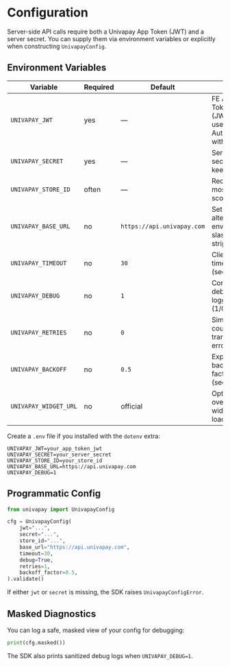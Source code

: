 # Configuration

Server-side API calls require both a Univapay App Token (JWT) and a server secret. You can supply them via environment variables or explicitly when constructing `UnivapayConfig`.

## Environment Variables

| Variable | Required | Default | Notes |
|---|---|---|---|
| `UNIVAPAY_JWT` | yes | — | FE App Token (JWT). Also used in Authorization with secret. |
| `UNIVAPAY_SECRET` | yes | — | Server secret — keep safe. |
| `UNIVAPAY_STORE_ID` | often | — | Required for most store-scoped calls. |
| `UNIVAPAY_BASE_URL` | no | `https://api.univapay.com` | Set alternative envs. Trailing slash is stripped. |
| `UNIVAPAY_TIMEOUT` | no | `30` | Client timeout (seconds). |
| `UNIVAPAY_DEBUG` | no | `1` | Controls SDK debug logging (1/0). |
| `UNIVAPAY_RETRIES` | no | `0` | Simple retry count for transient errors. |
| `UNIVAPAY_BACKOFF` | no | `0.5` | Exponential backoff factor (seconds). |
| `UNIVAPAY_WIDGET_URL` | no | official | Optional override for widget loader URL. |

Create a `.env` file if you installed with the `dotenv` extra:

```env
UNIVAPAY_JWT=your_app_token_jwt
UNIVAPAY_SECRET=your_server_secret
UNIVAPAY_STORE_ID=your_store_id
UNIVAPAY_BASE_URL=https://api.univapay.com
UNIVAPAY_DEBUG=1
```

## Programmatic Config

```python
from univapay import UnivapayConfig

cfg = UnivapayConfig(
    jwt="...",
    secret="...",
    store_id="...",
    base_url="https://api.univapay.com",
    timeout=30,
    debug=True,
    retries=1,
    backoff_factor=0.5,
).validate()
```

If either `jwt` or `secret` is missing, the SDK raises `UnivapayConfigError`.

## Masked Diagnostics

You can log a safe, masked view of your config for debugging:

```python
print(cfg.masked())
```

The SDK also prints sanitized debug logs when `UNIVAPAY_DEBUG=1`.

